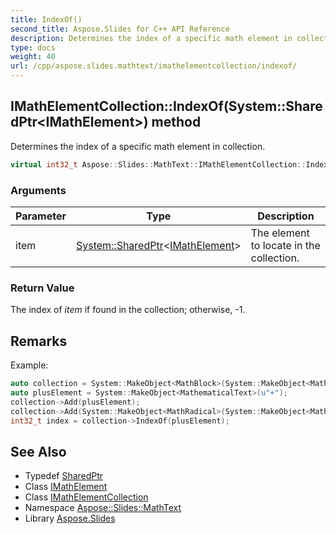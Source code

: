 ```yaml
---
title: IndexOf()
second_title: Aspose.Slides for C++ API Reference
description: Determines the index of a specific math element in collection.
type: docs
weight: 40
url: /cpp/aspose.slides.mathtext/imathelementcollection/indexof/
---
```

## IMathElementCollection::IndexOf(System::SharedPtr\<IMathElement\>) method


Determines the index of a specific math element in collection.

```cpp
virtual int32_t Aspose::Slides::MathText::IMathElementCollection::IndexOf(System::SharedPtr<IMathElement> item)=0
```


### Arguments

| Parameter | Type | Description |
| --- | --- | --- |
| item | [System::SharedPtr](../../../system/sharedptr/)\<[IMathElement](../../imathelement/)\> | The element to locate in the collection. |

### Return Value

The index of *item*  if found in the collection; otherwise, -1.
## Remarks



Example: 
```cpp
auto collection = System::MakeObject<MathBlock>(System::MakeObject<MathematicalText>(u"x"));
auto plusElement = System::MakeObject<MathematicalText>(u"+");
collection->Add(plusElement);
collection->Add(System::MakeObject<MathRadical>(System::MakeObject<MathematicalText>(u"x"), System::MakeObject<MathematicalText>(u"3")));
int32_t index = collection->IndexOf(plusElement);
```

## See Also

* Typedef [SharedPtr](../../system/sharedptr/)
* Class [IMathElement](../imathelement/)
* Class [IMathElementCollection](./)
* Namespace [Aspose::Slides::MathText](../)
* Library [Aspose.Slides](../../)